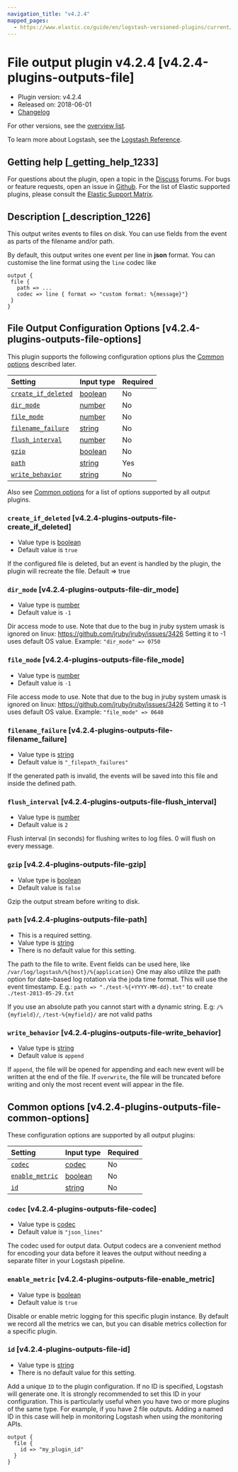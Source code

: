 ```yaml
---
navigation_title: "v4.2.4"
mapped_pages:
  - https://www.elastic.co/guide/en/logstash-versioned-plugins/current/v4.2.4-plugins-outputs-file.html
---
```


# File output plugin v4.2.4 [v4.2.4-plugins-outputs-file]

* Plugin version: v4.2.4
* Released on: 2018-06-01
* [Changelog](https://github.com/logstash-plugins/logstash-output-file/blob/v4.2.4/CHANGELOG.md)

For other versions, see the [overview list](output-file-index.md).

To learn more about Logstash, see the [Logstash Reference](https://www.elastic.co/guide/en/logstash/current/index.html).

## Getting help [_getting_help_1233]

For questions about the plugin, open a topic in the [Discuss](http://discuss.elastic.co) forums. For bugs or feature requests, open an issue in [Github](https://github.com/logstash-plugins/logstash-output-file). For the list of Elastic supported plugins, please consult the [Elastic Support Matrix](https://www.elastic.co/support/matrix#matrix_logstash_plugins).

## Description [_description_1226]

This output writes events to files on disk. You can use fields from the event as parts of the filename and/or path.

By default, this output writes one event per line in **json** format. You can customise the line format using the `line` codec like

```
output {
 file {
   path => ...
   codec => line { format => "custom format: %{message}"}
 }
}
```

## File Output Configuration Options [v4.2.4-plugins-outputs-file-options]

This plugin supports the following configuration options plus the [Common options](v4-2-4-plugins-outputs-file.md#v4.2.4-plugins-outputs-file-common-options) described later.

| Setting | Input type | Required |
| :- | :- | :- |
| [`create_if_deleted`](v4-2-4-plugins-outputs-file.md#v4.2.4-plugins-outputs-file-create_if_deleted) | [boolean](/lsr/value-types.md#boolean) | No |
| [`dir_mode`](v4-2-4-plugins-outputs-file.md#v4.2.4-plugins-outputs-file-dir_mode) | [number](/lsr/value-types.md#number) | No |
| [`file_mode`](v4-2-4-plugins-outputs-file.md#v4.2.4-plugins-outputs-file-file_mode) | [number](/lsr/value-types.md#number) | No |
| [`filename_failure`](v4-2-4-plugins-outputs-file.md#v4.2.4-plugins-outputs-file-filename_failure) | [string](/lsr/value-types.md#string) | No |
| [`flush_interval`](v4-2-4-plugins-outputs-file.md#v4.2.4-plugins-outputs-file-flush_interval) | [number](/lsr/value-types.md#number) | No |
| [`gzip`](v4-2-4-plugins-outputs-file.md#v4.2.4-plugins-outputs-file-gzip) | [boolean](/lsr/value-types.md#boolean) | No |
| [`path`](v4-2-4-plugins-outputs-file.md#v4.2.4-plugins-outputs-file-path) | [string](/lsr/value-types.md#string) | Yes |
| [`write_behavior`](v4-2-4-plugins-outputs-file.md#v4.2.4-plugins-outputs-file-write_behavior) | [string](/lsr/value-types.md#string) | No |

Also see [Common options](v4-2-4-plugins-outputs-file.md#v4.2.4-plugins-outputs-file-common-options) for a list of options supported by all output plugins.

### `create_if_deleted` [v4.2.4-plugins-outputs-file-create_if_deleted]

* Value type is [boolean](/lsr/value-types.md#boolean)
* Default value is `true`

If the configured file is deleted, but an event is handled by the plugin, the plugin will recreate the file. Default ⇒ true

### `dir_mode` [v4.2.4-plugins-outputs-file-dir_mode]

* Value type is [number](/lsr/value-types.md#number)
* Default value is `-1`

Dir access mode to use. Note that due to the bug in jruby system umask is ignored on linux: <https://github.com/jruby/jruby/issues/3426> Setting it to -1 uses default OS value. Example: `"dir_mode" => 0750`

### `file_mode` [v4.2.4-plugins-outputs-file-file_mode]

* Value type is [number](/lsr/value-types.md#number)
* Default value is `-1`

File access mode to use. Note that due to the bug in jruby system umask is ignored on linux: <https://github.com/jruby/jruby/issues/3426> Setting it to -1 uses default OS value. Example: `"file_mode" => 0640`

### `filename_failure` [v4.2.4-plugins-outputs-file-filename_failure]

* Value type is [string](/lsr/value-types.md#string)
* Default value is `"_filepath_failures"`

If the generated path is invalid, the events will be saved into this file and inside the defined path.

### `flush_interval` [v4.2.4-plugins-outputs-file-flush_interval]

* Value type is [number](/lsr/value-types.md#number)
* Default value is `2`

Flush interval (in seconds) for flushing writes to log files. 0 will flush on every message.

### `gzip` [v4.2.4-plugins-outputs-file-gzip]

* Value type is [boolean](/lsr/value-types.md#boolean)
* Default value is `false`

Gzip the output stream before writing to disk.

### `path` [v4.2.4-plugins-outputs-file-path]

* This is a required setting.
* Value type is [string](/lsr/value-types.md#string)
* There is no default value for this setting.

The path to the file to write. Event fields can be used here, like `/var/log/logstash/%{host}/%{application}` One may also utilize the path option for date-based log rotation via the joda time format. This will use the event timestamp. E.g.: `path => "./test-%{+YYYY-MM-dd}.txt"` to create `./test-2013-05-29.txt`

If you use an absolute path you cannot start with a dynamic string. E.g: `/%{myfield}/`, `/test-%{myfield}/` are not valid paths

### `write_behavior` [v4.2.4-plugins-outputs-file-write_behavior]

* Value type is [string](/lsr/value-types.md#string)
* Default value is `append`

If `append`, the file will be opened for appending and each new event will be written at the end of the file. If `overwrite`, the file will be truncated before writing and only the most recent event will appear in the file.

## Common options [v4.2.4-plugins-outputs-file-common-options]

These configuration options are supported by all output plugins:

| Setting | Input type | Required |
| :- | :- | :- |
| [`codec`](v4-2-4-plugins-outputs-file.md#v4.2.4-plugins-outputs-file-codec) | [codec](/lsr/value-types.md#codec) | No |
| [`enable_metric`](v4-2-4-plugins-outputs-file.md#v4.2.4-plugins-outputs-file-enable_metric) | [boolean](/lsr/value-types.md#boolean) | No |
| [`id`](v4-2-4-plugins-outputs-file.md#v4.2.4-plugins-outputs-file-id) | [string](/lsr/value-types.md#string) | No |

### `codec` [v4.2.4-plugins-outputs-file-codec]

* Value type is [codec](/lsr/value-types.md#codec)
* Default value is `"json_lines"`

The codec used for output data. Output codecs are a convenient method for encoding your data before it leaves the output without needing a separate filter in your Logstash pipeline.

### `enable_metric` [v4.2.4-plugins-outputs-file-enable_metric]

* Value type is [boolean](/lsr/value-types.md#boolean)
* Default value is `true`

Disable or enable metric logging for this specific plugin instance. By default we record all the metrics we can, but you can disable metrics collection for a specific plugin.

### `id` [v4.2.4-plugins-outputs-file-id]

* Value type is [string](/lsr/value-types.md#string)
* There is no default value for this setting.

Add a unique `ID` to the plugin configuration. If no ID is specified, Logstash will generate one. It is strongly recommended to set this ID in your configuration. This is particularly useful when you have two or more plugins of the same type. For example, if you have 2 file outputs. Adding a named ID in this case will help in monitoring Logstash when using the monitoring APIs.

```
output {
  file {
    id => "my_plugin_id"
  }
}
```

